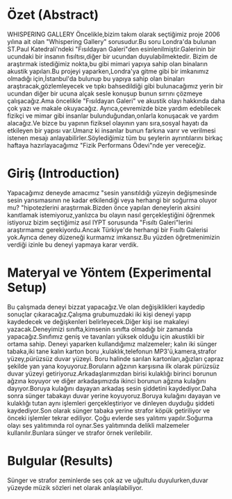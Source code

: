 
# Özet (Abstract)
WHISPERING GALLERY 
Öncelikle,bizim takım olarak seçtiğimiz proje 2006 yılına ait olan "Whispering Gallery" sorusudur.Bu soru Londra'da bulunan ST.Paul Katedrali'ndeki "Fısıldayan Galeri"den esinlenilmiştir.Galerinin bir ucundaki bir insanın fısıltısı,diğer bir ucundan duyulabilmektedir. Bizim de araştırmak istediğimiz nokta,bu gibi mimari yapıya sahip olan binaların akustik yapıları.Bu projeyi yaparken,Londra'ya gitme gibi bir imkanımız olmadığı için,İstanbul'da bulunup bu yapıya sahip olan binaları araştıracak,gözlemleyecek ve tıpkı bahsedildiği gibi bulunacağımız yerin bir ucundan diğer bir ucuna alçak sesle konuşup bunun sırrını çözmeye çalışacağız.Ama öncelikle "Fısıldayan Galeri" ve akustik olayı hakkında daha çok yazı ve makale okuyacağız. Ayrıca,çevremizde bize yardım edebilecek fizikçi ve mimar gibi insanlar bulunduğundan,onlarla konuşacak ve yardım alacağız.Ve bizce bu yapının fiziksel olayının yanı sıra,sosyal hayatı da etkileyen bir yapısı var.Umarız ki insanlar bunun farkına varır ve verilmesi istenen mesajı anlayabilirler.Söylediğimiz tüm bu şeylerin ayrıntılarını birkaç haftaya hazırlayacağımız "Fizik Performans Ödevi"nde yer vereceğiz.
# Giriş (Introduction)
Yapacağımız deneyde amacımız "sesin yansıtıldığı yüzeyin değişmesinde sesin yansımasının ne kadar etkilendiği veya herhangi bir soğurma oluyor mu? "hipotezlerini araştırmak.Bizden önce yapılan deneylerin aksini kanıtlamak istemiyoruz,yanlızca bu olayın nasıl gerçekleştiğini öğrenmek istiyoruz bizim seçtiğimiz asıl IYPT sorusunda "Fısıltı Galeri"lerini araştırmamız gerekiyordu.Ancak Türkiye'de herhangi bir Fısıltı Galerisi yok.Ayrıca deney düzeneği kurmamız imkansız.Bu yüzden öğretmenimizin verdiği izinle bu deneyi yapmaya karar verdik.
# Materyal ve Yöntem (Experimental Setup)
 Bu çalışmada deneyi bizzat yapacağız.Ve olan değişiklikleri kaydedip sonuçlar çıkaracağız.Çalışma grubumuzdaki iki kişi deneyi yapıp kaydedecek ve değişkenleri belirleyecek.Diğer kişi ise makaleyi yazacak.Deneyimizi sınıfta,kimsenin sınıfta olmadığı bir zamanda yapacağız.Sınıfımız geniş ve tavanları yüksek olduğu için  akustikli bir ortama sahip.
 Deneyi yaparken kullandığımız malzemeler; kalın iki sünger tabaka,iki tane kalın karton boru ,kulaklık,telefonun MP3'ü,kamera,strafor yüzey,pürüzsüz duvar yüzeyi.
 Boru halinde sarılan kartonları,ağızları çapraz şekilde yan yana koyuyoruz.Boruların ağzının karşısına ilk olarak pürüzsüz duvar yüzeyi 
getiriyoruz.Arkadaşlarımızdan birisi kulaklığı birinci borunun ağzına koyuyor ve diğer arkadaşımızda ikinci borunun ağzına kulağını dayıyor.Boruya kulağını dayayan arkadaş sesin şiddetini kaydediyor.Daha sonra sünger tabakayı duvar yerine koyuyoruz.Boruya kulağını dayayan ve kulaklığı tutan aynı işlemleri gerçekleştiriyor ve dinleyen duyduğu şiddeti kaydediyor.Son olarak sünger tabaka yerine strafor köpük getiriliyor ve önceki işlemler tekrar ediliyor.
 Çoğu evlerde ses yalıtımı yapılır.Soğurma olayı ses yalıtımında rol oynar.Ses yalıtımında delikli malzemeler kullanılır.Bunlara sünger ve strafor örnek verilebilir.
# Bulgular (Results)
Sünger ve strafor zeminlerde ses çok az ve uğultulu duyulurken,duvar yüzeyde müzik sözleri net olarak anlaşılabiliyor.
